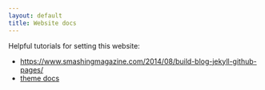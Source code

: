 ```yaml
---
layout: default
title: Website docs
---
```


Helpful tutorials for setting this website:
- https://www.smashingmagazine.com/2014/08/build-blog-jekyll-github-pages/
- [theme docs](https://github.com/pages-themes/minimal)
